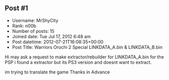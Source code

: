 ## Post #1
- Username: MrShyCity
- Rank: n00b
- Number of posts: 15
- Joined date: Tue Jul 17, 2012 6:48 am
- Post datetime: 2012-07-21T16:08:35+00:00
- Post Title: Warriors Orochi 2 Special LINKDATA_A.bin & LINKDATA_B.bin

Hi may ask a request to make extractor/rebuilder for LINKDATA_A.bin for the PSP
i found a extractor but its PS3 version and doesnt want to extract.

im trying to translate the game
Thanks in Advance
